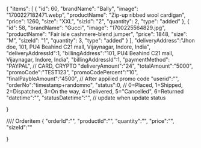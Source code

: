 {
  "items": [
    {
      "id": 60,
      "brandName": "Bally",
      "image": "1700227182471.webp",
      "productName": "Zip-up ribbed wool cardigan",
      "price": 1260,
      "size": "XXL",
      "sizId": "2",
      "quantity": 2,
      "type": "added"
    },
    {
      "id": 58,
      "brandName": "Gucci",
      "image": "1700225564829.jpg",
      "productName": "Fair isle cashmere-blend jumper",
      "price": 1848,
      "size": "M",
      "sizeId": "1",
      "quantity": 3,
      "type": "added"
    }
  ],
  "deliveryAddress":"Jhon doe, 101, PU4 Beahind C21 mall, Vijaynagar, Indore, India",
  "deliveryAddressId":1,
  "billingAddress":"101, PU4 Beahind C21 mall, Vijaynagar, Indore, India",
  "billingAddressId":1,
  "paymentMethod": "PAYPAL", // CARD, CRYPTO
  "deliveryAmount":"24",
  "totalAmount":"5000",
  "promoCode":"TEST123",
  "promoCodePercent":"10",
  "finalPaybleAmount":"4500",  // After appilied promo code
  "userid":"",
  "orderNo":"timestamp+randomno",
  "status":0,  // 0=Placed, 1=Shipped, 2=Dispatched, 3=On the way, 4=Delivered, 5="Cancelled", 6=Returned
  "datetime":"",
  "statusDatetime":"", // update when update status
  
}




//// Orderitem
{
  "orderId":"",
  "productId":"",
  "quantity":"",
  "price":"",
  "sizeId":""

}